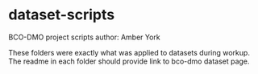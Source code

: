 # dataset-scripts
BCO-DMO project scripts
author: Amber York

These folders were exactly what was applied to datasets during workup.
The readme in each folder should provide link to bco-dmo dataset page.